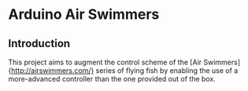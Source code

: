 # Arduino Air Swimmers
## Introduction
This project aims to augment the control scheme of the [Air Swimmers]{http://airswimmers.com/} series of flying fish by enabling the use of a more-advanced controller than the one provided out of the box.
